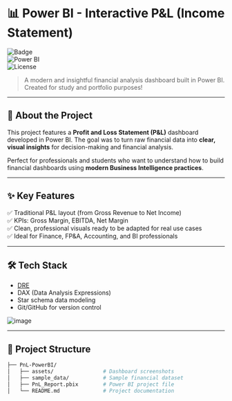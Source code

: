 # 📊 Power BI - Interactive P&L (Income Statement)

![Badge](https://img.shields.io/badge/Status-Finished-green)  
![Power BI](https://img.shields.io/badge/Power%20BI-Dashboard-blue?logo=powerbi)  
![License](https://img.shields.io/badge/License-MIT-lightgrey)

> A modern and insightful financial analysis dashboard built in Power BI. Created for study and portfolio purposes!

---

## 📌 About the Project

This project features a **Profit and Loss Statement (P&L)** dashboard developed in Power BI. The goal was to turn raw financial data into **clear, visual insights** for decision-making and financial analysis.

Perfect for professionals and students who want to understand how to build financial dashboards using **modern Business Intelligence practices**.

---

## ✨ Key Features

✅ Traditional P&L layout (from Gross Revenue to Net Income)  
✅ KPIs: Gross Margin, EBITDA, Net Margin  
✅ Clean, professional visuals ready to be adapted for real use cases  
✅ Ideal for Finance, FP&A, Accounting, and BI professionals

---

## 🛠️ Tech Stack

- [DRE](https://app.powerbi.com/view?r=eyJrIjoiOTlkNmIxODgtMDc5Zi00Mzg2LTgyNjMtYWEwMDRmMDdkNTBlIiwidCI6ImZlNzhmYjgzLTAwMTAtNDE5ZS05NTQ4LThhMjE1NTFlOWMxYSJ9)
- DAX (Data Analysis Expressions)
- Star schema data modeling
- Git/GitHub for version control

![image](https://github.com/user-attachments/assets/33650aa9-bf5e-4567-a3fa-f086e2943682)


---

## 📁 Project Structure

```bash
├── PnL-PowerBI/
│   ├── assets/                # Dashboard screenshots
│   ├── sample_data/           # Sample financial dataset
│   ├── PnL_Report.pbix        # Power BI project file
│   └── README.md              # Project documentation


